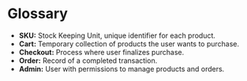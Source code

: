 # Glossary

- **SKU:** Stock Keeping Unit, unique identifier for each product.
- **Cart:** Temporary collection of products the user wants to purchase.
- **Checkout:** Process where user finalizes purchase.
- **Order:** Record of a completed transaction.
- **Admin:** User with permissions to manage products and orders.